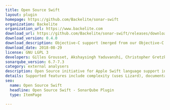 ```yaml
---
title: Open Source Swift
layout: plugin
homepage: https://github.com/Backelite/sonar-swift
organization: Backelite
organization_url: https://www.backelite.com
download_url: https://github.com/Backelite/sonar-swift/releases/download/0.4.0/backelite-sonar-swift-plugin-0.4.0.jar
download_version: 0.4.0
download_description: Objective-C support (merged from our Objective-C plugin). When upgrading to this version you must install OCLint (brew install oclint). If you used our Objective-C plugin, you must uninstall it (remove it from /extensions/plugins directory)
download_date: 2018-08-29
license: GNU LGPL 3
developers: Gilles Grousset, Akshaysingh Yaduvanshi, Christopher Gretzki, Kevin Delannoy
sonarqube_version: 6.7-7.3
category: external analysers
description: Open Source initiative for Apple Swift language support in SonarQube.
details: Supported features include complexity (uses Lizard), documentation, duplications, issues (uses SwiftLint), size, tests (uses xcodebuild + xcpretty) and code coverage (uses slather) 
seo: 
  name: Open Source Swift
  headline: Open Source Swift - SonarQube Plugin
  type: ItemPage

---
```

